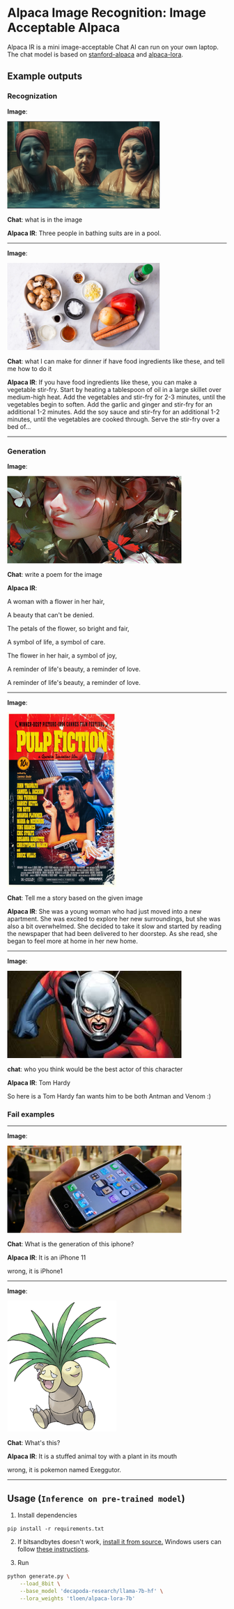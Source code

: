 # Alpaca Image Recognition: Image Acceptable Alpaca

Alpaca IR is a mini image-acceptable Chat AI can run on your own laptop. The chat model is based on [stanford-alpaca](https://github.com/tatsu-lab/stanford_alpaca) and [alpaca-lora](https://github.com/tloen/alpaca-lora).

## Example outputs

### Recognization 

**Image**:

 <img src="https://github.com/tripincloud/Alpaca_image_recognition/blob/master/examples/woman%20bath.png" width="350" height="200">

**Chat**: what is in the image

**Alpaca IR**: Three people in bathing suits are in a pool.

---

**Image**: 

<img src="https://github.com/tripincloud/Alpaca_image_recognition/blob/master/examples/food.jpeg" width="350" height="200">

**Chat**: what I can make for dinner if have food ingredients like these, and tell me how to do it

**Alpaca IR**: If you have food ingredients like these, you can make a vegetable stir-fry. Start by heating a tablespoon of oil in a large skillet over medium-high heat. Add the vegetables and stir-fry for 2-3 minutes, until the vegetables begin to soften. Add the garlic and ginger and stir-fry for an additional 1-2 minutes. Add the soy sauce and stir-fry for an additional 1-2 minutes, until the vegetables are cooked through. Serve the stir-fry over a bed of...


---

### Generation

**Image**: 

<img src="https://github.com/tripincloud/Alpaca_image_recognition/blob/master/examples/woman%20flower.png" width="400" height="200">

**Chat**: write a poem for the image

**Alpaca IR**: 

A woman with a flower in her hair, 

A beauty that can't be denied. 

The petals of the flower, so bright and fair, 

A symbol of life, a symbol of care. 

The flower in her hair, a symbol of joy, 

A reminder of life's beauty, a reminder of love. 

A reminder of life's beauty, a reminder of love. 

---

**Image**: 

<img src="https://github.com/tripincloud/Alpaca_image_recognition/blob/master/examples/pulp%20fiction.jpeg" width="250" height="400">

**Chat**: Tell me a story based on the given image

**Alpaca IR**: She was a young woman who had just moved into a new apartment. She was excited to explore her new surroundings, but she was also a bit overwhelmed. She decided to take it slow and started by reading the newspaper that had been delivered to her doorstep. As she read, she began to feel more at home in her new home.

---

**Image**: 

<img src="https://github.com/tripincloud/Alpaca_image_recognition/blob/master/examples/antman.jpeg" width="400" height="200">

**chat**: who you think would be the best actor of this character

**Alpaca IR**: Tom Hardy 

So here is a Tom Hardy fan wants him to be both Antman and Venom :)


### Fail examples 
---

**Image**: 

<img src="https://github.com/tripincloud/Alpaca_image_recognition/blob/master/examples/iphone1.jpg.webp" width="400" height="200">

**Chat**: What is the generation of this iphone?

**Alpaca IR**: It is an iPhone 11 

wrong, it is iPhone1

---


**Image**: 

<img src="https://github.com/tripincloud/Alpaca_image_recognition/blob/master/examples/exeggutor-pokemon.png" width="250" height="300">

**Chat**: What's this?

**Alpaca IR**: It is a stuffed animal toy with a plant in its mouth 

wrong, it is pokemon named Exeggutor.

---

## Usage (`Inference on pre-trained model`)

1. Install dependencies

```
pip install -r requirements.txt
```

2. If bitsandbytes doesn't work, [install it from source.](https://github.com/TimDettmers/bitsandbytes/blob/main/compile_from_source.md) Windows users can follow [these instructions](https://github.com/tloen/alpaca-lora/issues/17).


3. Run 
```bash
python generate.py \
    --load_8bit \
    --base_model 'decapoda-research/llama-7b-hf' \
    --lora_weights 'tloen/alpaca-lora-7b'
```






